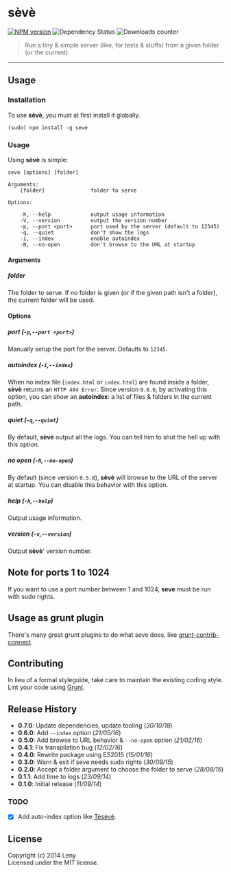 # sèvè

[![NPM version](http://img.shields.io/npm/v/seve.svg)](https://www.npmjs.org/package/seve) ![Dependency Status](https://david-dm.org/leny/seve.svg) ![Downloads counter](http://img.shields.io/npm/dm/seve.svg)

> Run a tiny & simple server (like, for tests & stuffs) from a given folder (or the current).

* * *

## Usage

### Installation

To use **sèvè**, you must at first install it globally.

    (sudo) npm install -g seve

### Usage

Using **sèvè** is simple:

    seve [options] [folder]

    Arguments:
        [folder]               folder to serve

    Options:

        -h, --help             output usage information
        -V, --version          output the version number
        -p, --port <port>      port used by the server (default to 12345)
        -q, --quiet            don't show the logs
        -i, --index            enable autoindex
        -N, --no-open          don't browse to the URL at startup

#### Arguments

##### folder

The folder to serve. If no folder is given (or if the given path isn't a folder), the current folder will be used.

#### Options

##### port (`-p`,`--port <port>`)

Manually setup the port for the server. Defaults to `12345`.

##### autoindex (`-i`,`--index`)

When no index file (`index.html` or `index.html`) are found inside a folder, **sèvè** returns an `HTTP 404 Error`. Since version `0.6.0`, by activating this option, you can show an **autoindex**: a list of files & folders in the current path.

##### quiet (`-q`,`--quiet`)

By default, **sèvè** output all the logs. You can tell him to shut the hell up with this option.

##### no open (`-N`,`--no-open`)

By default (since version `0.5.0`), **sèvè** will browse to the URL of the server at startup. You can disable this behavior with this option.

##### help (`-h`,`--help`)

Output usage information.

##### version (`-v`,`--version`)

Output **sèvè**' version number.

## Note for ports 1 to 1024

If you want to use a port number between 1 and 1024, **seve** must be run with sudo rights.

## Usage as grunt plugin

There's many great grunt plugins to do what seve does, like [grunt-contrib-connect](https://github.com/gruntjs/grunt-contrib-connect).

## Contributing

In lieu of a formal styleguide, take care to maintain the existing coding style. Lint your code using [Grunt](http://gruntjs.com/).

## Release History

* **0.7.0**: Update dependencies, update tooling (*30/10/18*)
* **0.6.0**: Add `--index` option (*21/05/16*)
* **0.5.0**: Add browse to URL behavior & `--no-open` option (*21/02/16*)
* **0.4.1**: Fix transpilation bug (*12/02/16*)
* **0.4.0**: Rewrite package using ES2015 (*15/01/16*)
* **0.3.0**: Warn & exit if seve needs sudo rights (*30/09/15*)
* **0.2.0**: Accept a folder argument to choose the folder to serve (*28/08/15*)
* **0.1.1**: Add time to logs (*23/09/14*)
* **0.1.0**: Initial release (*11/09/14*)

### TODO

* [x] Add auto-index option like [Tèsèvè](https://teseve.github.io).

## License
Copyright (c) 2014 Leny  
Licensed under the MIT license.
